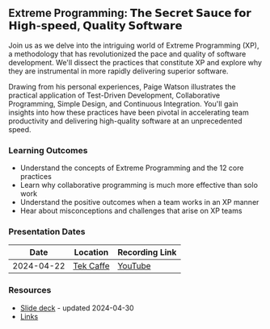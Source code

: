 ## Extreme Programming:  𝗧𝗵𝗲 𝗦𝗲𝗰𝗿𝗲𝘁 𝗦𝗮𝘂𝗰𝗲 𝗳𝗼𝗿 𝗛𝗶𝗴𝗵-𝘀𝗽𝗲𝗲𝗱, 𝗤𝘂𝗮𝗹𝗶𝘁𝘆 𝗦𝗼𝗳𝘁𝘄𝗮𝗿𝗲

Join us as we delve into the intriguing world of Extreme Programming (XP), a methodology that has revolutionized the
pace and quality of software development. We'll dissect the practices that constitute XP and explore why they are
instrumental in more rapidly delivering superior software.

Drawing from his personal experiences, Paige Watson illustrates the practical application of Test-Driven Development,
Collaborative Programming, Simple Design, and Continuous Integration. You'll gain insights into how these practices have
been pivotal in accelerating team productivity and delivering high-quality software at an unprecedented speed.

### Learning Outcomes

- Understand the concepts of Extreme Programming and the 12 core practices
- Learn why collaborative programming is much more effective than solo work
- Understand the positive outcomes when a team works in an XP manner
- Hear about misconceptions and challenges that arise on XP teams

### Presentation Dates

| Date       | Location                                                                                                                 | Recording Link                          |
|------------|--------------------------------------------------------------------------------------------------------------------------|-----------------------------------------|
| 2024-04-22 | [Tek Caffe](https://www.linkedin.com/company/tek-caffe/)                                                                 | [YouTube](https://www.youtube.com/watch?v=yqJcfsnuXgY) |

### Resources

- [Slide deck]() - updated 2024-04-30
- [Links](https://github.com/MyTurnyet/Talks/blob/main/extreme-programming/resources.md)

